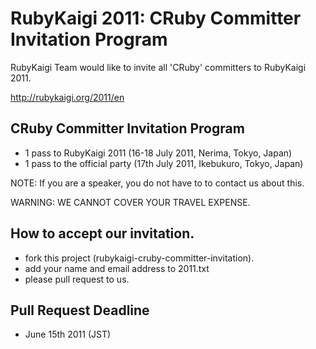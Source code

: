# RubyKaigi 2011: CRuby Committer Invitation Program

RubyKaigi Team would like to invite all 'CRuby' committers to RubyKaigi 2011.

<http://rubykaigi.org/2011/en>

## CRuby Committer Invitation Program

* 1 pass to RubyKaigi 2011 (16-18 July 2011, Nerima, Tokyo, Japan)
* 1 pass to the official party (17th July 2011, Ikebukuro, Tokyo, Japan)

NOTE: If you are a speaker, you do not have to to contact us about this.

WARNING: WE CANNOT COVER YOUR TRAVEL EXPENSE.

## How to accept our invitation.

* fork this project (rubykaigi-cruby-committer-invitation).
* add your name and email address to 2011.txt
* please pull request to us.

## Pull Request Deadline

* June 15th 2011 (JST)
